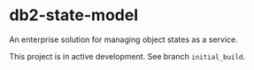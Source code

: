 # db2-state-model
An enterprise solution for managing object states as a service.

This project is in active development. See branch ``initial_build``.